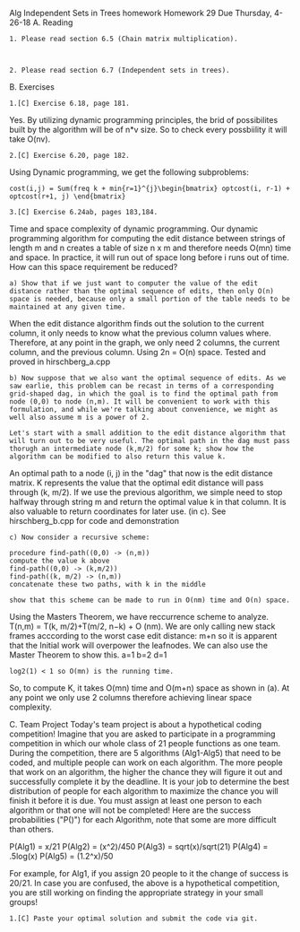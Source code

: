 Alg Independent Sets in Trees homework
Homework 29   Due Thursday, 4-26-18
A. Reading

    1. Please read section 6.5 (Chain matrix multiplication).



    2. Please read section 6.7 (Independent sets in trees).

B. Exercises

    1.[C] Exercise 6.18, page 181.

Yes. By utilizing dynamic programming principles, the brid of possibilites built by the algorithm will be of n*v size. So to check every possbiility it will take O(nv). 

    2.[C] Exercise 6.20, page 182.

Using Dynamic programming, we get the following subproblems: 

    cost(i,j) = Sum(freq k + min{r=1}^{j}\begin{bmatrix} optcost(i, r-1) + optcost(r+1, j) \end{bmatrix} 

    3.[C] Exercise 6.24ab, pages 183,184.

Time and space complexity of dynamic programming. Our dynamic programming algorithm for computing the edit distance between strings of length m and n creates a table of size n x m and therefore needs O(mn) time and space. In practice, it will run out of space long before i runs out of time. How can this space requirement be reduced?

    a) Show that if we just want to computer the value of the edit distance rather than the optimal sequence of edits, then only O(n) space is needed, because only a small portion of the table needs to be maintained at any given time. 

When the edit distance algorithm finds out the solution to the current column, it only needs to know what the previous column values where. Therefore, at any point in the graph, we only need 2 columns, the current column, and the previous column. Using 2n = O(n) space. Tested and proved in hirschberg_a.cpp

    b) Now suppose that we also want the optimal sequence of edits. As we saw earlie, this problem can be recast in terms of a corresponding grid-shaped dag, in which the goal is to find the optimal path from node (0,0) to node (n,m). It will be convenient to work with this formulation, and while we're talking about convenience, we might as well also assume m is a power of 2.

    Let's start with a small addition to the edit distance algorithm that will turn out to be very useful. The optimal path in the dag must pass thorugh an intermediate node (k,m/2) for some k; show how the algorithm can be modified to also return this value k.

An optimal path to a node (i, j) in the "dag" that now is the edit distance matrix. K represents the value that the optimal edit distance will pass through (k, m/2). If we use the previous algorithm, we simple need to stop halfway through string m and return the optimal value k in that column. It is also valuable to return coordinates for later use. (in c). See hirschberg_b.cpp for code and demonstration


    c) Now consider a recursive scheme:

    procedure find-path((0,0) -> (n,m)) 
    compute the value k above
    find-path((0,0) -> (k,m/2))
    find-path((k, m/2) -> (n,m))
    concatenate these two paths, with k in the middle

    show that this scheme can be made to run in O(nm) time and O(n) space. 

Using the Masters Theorem, we have reccurrence scheme to analyze. T(n,m) = T(k, m/2)+T(m/2, n−k) + O (nm). We are only calling new stack frames acccording to the worst case edit distance: m+n so it is apparent that the Initial work will overpower the leafnodes. We can also use the Master Theorem to show this.
    a=1
    b=2
    d=1

    log2(1) < 1 so O(mn) is the running time. 

So, to compute K, it takes O(mn) time and O(m+n) space as shown in (a). At any point we only use 2 columns therefore achieving linear space complexity. 

C. Team Project
Today's team project is about a hypothetical coding competition! Imagine that you are asked to participate in a programming competition in which our whole class of 21 people functions as one team. During the competition, there are 5 algorithms (Alg1-Alg5) that need to be coded, and multiple people can work on each algorithm. The more people that work on an algorithm, the higher the chance they will figure it out and successfully complete it by the deadline. It is your job to determine the best distribution of people for each algorithm to maximize the chance you will finish it before it is due. You must assign at least one person to each algorithm or that one will not be completed! Here are the success probabilities ("P()") for each Algorithm, note that some are more difficult than others.

P(Alg1) = x/21
P(Alg2) = (x^2)/450
P(Alg3) = sqrt(x)/sqrt(21)
P(Alg4) = .5log(x)
P(Alg5) = (1.2^x)/50

For example, for Alg1, if you assign 20 people to it the change of success is 20/21.
In case you are confused, the above is a hypothetical competition, you are still working on finding the appropriate strategy in your small groups!

    1.[C] Paste your optimal solution and submit the code via git.